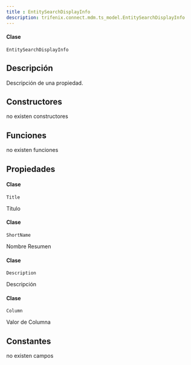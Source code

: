 ```yaml
---
title : EntitySearchDisplayInfo
description: trifenix.connect.mdm.ts_model.EntitySearchDisplayInfo
---
```




<CodeBlock slots = 'heading, code' repeat = '1' languages = 'C#' />

#### Clase
```
EntitySearchDisplayInfo
```

## Descripción
Descripción de una propiedad.
## Constructores

no existen constructores


## Funciones

no existen funciones

## Propiedades


<CodeBlock slots = 'heading, code' repeat = '1' languages = 'C#' />

#### Clase
```
Title
```


Título

<CodeBlock slots = 'heading, code' repeat = '1' languages = 'C#' />

#### Clase
```
ShortName
```


Nombre Resumen

<CodeBlock slots = 'heading, code' repeat = '1' languages = 'C#' />

#### Clase
```
Description
```


Descripción

<CodeBlock slots = 'heading, code' repeat = '1' languages = 'C#' />

#### Clase
```
Column
```


Valor de Columna
## Constantes
no existen campos

